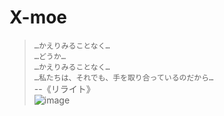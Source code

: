 # X-moe
>`…かえりみることなく…`  
`…どうか…`  
`…かえりみることなく…`  
`…私たちは、それでも、手を取り合っているのだから…`   
                             --《リライト》  
![image](https://github.com/xmoeproject/X-moe/blob/master/Kagari7.png)  
